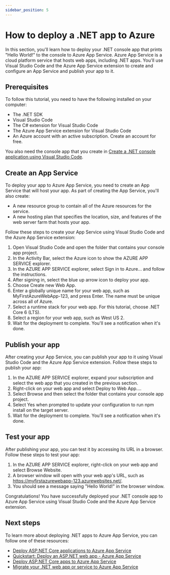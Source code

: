 ```yaml
---
sidebar_position: 5
---
```


# How to deploy a .NET app to Azure

In this section, you'll learn how to deploy your .NET console app that prints "Hello World!" to the console to Azure App Service. Azure App Service is a cloud platform service that hosts web apps, including .NET apps. You'll use Visual Studio Code and the Azure App Service extension to create and configure an App Service and publish your app to it.

## Prerequisites

To follow this tutorial, you need to have the following installed on your computer:

- The .NET SDK
- Visual Studio Code
- The C# extension for Visual Studio Code
- The Azure App Service extension for Visual Studio Code
- An Azure account with an active subscription. Create an account for free.

You also need the console app that you create in [Create a .NET console application using Visual Studio Code](https://learn.microsoft.com/en-us/dotnet/core/tutorials/with-visual-studio-code).

## Create an App Service

To deploy your app to Azure App Service, you need to create an App Service that will host your app. As part of creating the App Service, you'll also create:

- A new resource group to contain all of the Azure resources for the service.
- A new hosting plan that specifies the location, size, and features of the web server farm that hosts your app.

Follow these steps to create your App Service using Visual Studio Code and the Azure App Service extension:

1. Open Visual Studio Code and open the folder that contains your console app project.
2. In the Activity Bar, select the Azure icon to show the AZURE APP SERVICE explorer.
3. In the AZURE APP SERVICE explorer, select Sign in to Azure... and follow the instructions.
4. After signing in, select the blue up arrow icon to deploy your app.
5. Choose Create new Web App.
6. Enter a globally unique name for your web app, such as MyFirstAzureWebApp-123, and press Enter. The name must be unique across all of Azure.
7. Select a runtime stack for your web app. For this tutorial, choose .NET Core 6 (LTS).
8. Select a region for your web app, such as West US 2.
9. Wait for the deployment to complete. You'll see a notification when it's done.

## Publish your app

After creating your App Service, you can publish your app to it using Visual Studio Code and the Azure App Service extension. Follow these steps to publish your app:

1. In the AZURE APP SERVICE explorer, expand your subscription and select the web app that you created in the previous section.
2. Right-click on your web app and select Deploy to Web App....
3. Select Browse and then select the folder that contains your console app project.
4. Select Yes when prompted to update your configuration to run npm install on the target server.
5. Wait for the deployment to complete. You'll see a notification when it's done.

## Test your app

After publishing your app, you can test it by accessing its URL in a browser. Follow these steps to test your app:

1. In the AZURE APP SERVICE explorer, right-click on your web app and select Browse Website.
2. A browser window will open with your web app's URL, such as https://myfirstazurewebapp-123.azurewebsites.net/.
3. You should see a message saying "Hello World!" in the browser window.

Congratulations! You have successfully deployed your .NET console app to Azure App Service using Visual Studio Code and the Azure App Service extension.

## Next steps

To learn more about deploying .NET apps to Azure App Service, you can follow one of these resources:

- [Deploy ASP.NET Core applications to Azure App Service](https://www.datadoghq.com/blog/deploy-dotnet-core-azure-app-service/)
- [Quickstart: Deploy an ASP.NET web app - Azure App Service](https://learn.microsoft.com/en-us/azure/app-service/quickstart-dotnetcore)
- [Deploy ASP.NET Core apps to Azure App Service](https://learn.microsoft.com/en-us/aspnet/core/host-and-deploy/azure-apps/?view=aspnetcore-7.0)
- [Migrate your .NET web app or service to Azure App Service](https://learn.microsoft.com/en-us/dotnet/azure/migration/app-service)
